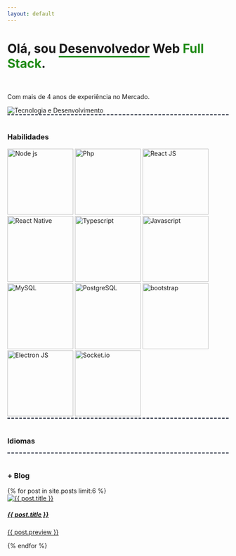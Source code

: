 ```yaml
---
layout: default
---
```

<div class="first-content d-flex flex-column flex-md-row justify-content-between"><div class="order-md-1 d-flex justify-content-center align-items-center first-step" ><div><h1>Olá, sou  <b style="border-bottom:3px solid #1e8a14;">Desenvolvedor</b> Web <b style="color:#1e8a14;">Full Stack</b>.</h1><br/> <p>Com mais de 4 anos de experiência no Mercado.</p></div></div><div class="order-md-2 d-flex justify-content-center align-items-center first-step" ><img src="https://williambarros.com.br/assets/image/destaque.webp" class="first-step-image" alt="Tecnologia e Desenvolvimento"></div></div>

<div style="border-top:3px dashed #4b515f; width:100%;"><br/><h3>Habilidades</h3><div class="d-flex flex-row flex-nowrap overflow-auto justify-content-between w-100">
    
<img src="https://williambarros.com.br/assets/image/competencias/2.png" width="150" height="150" alt="Node js" />
  <img src="https://williambarros.com.br/assets/image/competencias/3.png" width="150" height="150" alt="Php" />
    <img src="https://williambarros.com.br/assets/image/competencias/4.png" width="150" height="150" alt="React JS" />
    <img src="https://williambarros.com.br/assets/image/competencias/5.png" width="150" height="150" alt="React Native" />
    <img src="https://williambarros.com.br/assets/image/competencias/6.png" width="150" height="150" alt="Typescript" />
    <img src="https://williambarros.com.br/assets/image/competencias/7.png" width="150" height="150" alt="Javascript" />
    <img src="https://williambarros.com.br/assets/image/competencias/8.png" width="150" height="150" alt="MySQL" />
    <img src="https://williambarros.com.br/assets/image/competencias/9.png" width="150" height="150" alt="PostgreSQL" />
    <img src="https://williambarros.com.br/assets/image/competencias/10.png" width="150" height="150" alt="bootstrap" />
     <img src="https://williambarros.com.br/assets/image/competencias/11.png" width="150" height="150" alt="Electron JS"/>
    <img src="https://williambarros.com.br/assets/image/competencias/12.png" width="150" height="150"  alt="Socket.io"/>
    
</div></div><div style="border-top:3px dashed #4b515f; width:100%;"><br/><h3>Idiomas</h3> </div> <div style="border-top:3px dashed #4b515f; width:100%;"><br/><h3> + Blog</h3> </div><div class="blog container" >{% for post in site.posts limit:6 %}<div class="card"><a href="{{ BASE_PATH }}{{ post.url }}" class="linkcard"><img src="{{ post.image }}" class="card-img-top " alt="{{ post.title }}" /><div class="card-body"><h5 class="card-title">{{ post.title }}</h5><p class="card-text">{{ post.preview }}</p></div></a></div>{% endfor %}</div>


               


         
           
